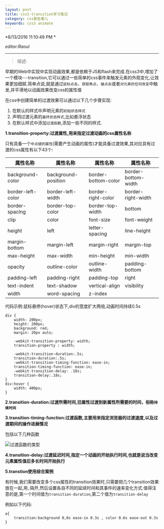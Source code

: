 ```yaml
---
layout: post
title: css3-transition学习笔记
category: css那些事儿
keywords: css3 animate
---
```



*8/13/2016 11:10:49 PM *

*editor:Raoul*


----------

>综述:

早期的Web中实现中实现动画效果,都是依赖于JS和flash来完成.在css3中,增加了一个模块---transition,它可以通过一些简单的css事件来触发元素的外观变化,让效果更加细腻.简单点说,就是通过`鼠标点击`、`获取焦点`、`被点击`或者`对元素的任何改变`中触发,并平滑地以动画效果改变css的属性值

在css中创建简单的过渡效果可以通过以下几个步骤实现:

1. 在默认的样式中声明元素的`初始状态样式`
2. 声明过渡元素的`最终状态样式`,比如悬浮状态
3. 在默认样式中添加`过渡函数`,添加一些不同的样式.

**1.transition-property:过渡属性,用来指定过渡动画的css属性名称**

只有具备一个`中点値的属性`(需要产生动画的属性)才能具备过渡效果,其对应具有过渡的css属性有以下43个:

属性名称           |属性名称            |属性名称           | 属性名称 
------------------|-------------------|-------------------|-------------------          
background-color  |background-position|border-bottom-color|border-bottom-width
border-left-color |border-left-width  |border-right-color |border-right-width
border-spaclng    |border-top-color   |border-top-width   |bottom
clip              |color              |font-size          |font-weight
height            |left               |letter-spacing     |line-height
margin-bottom     |margin-left        |margin-right       |margin-top
max-height        |max-width          |min-height         |min-width
opacity           |outline-color      |outline-width      |padding-bottom
padding-left      |padding-right      |padding-top        |right
text-indent       |text-shadow        |vertical-align     |visibility
width             |word-spacing       |z-index            |

代码示例:鼠标悬停(hover)状态下,div的宽度扩大两倍,动画时间持续0.5s

	div {
  		width: 200px;
  		height: 200px;
  		background: red;
  		margin: 20px auto;

  		-webkit-transition-property: width;
  		transition-property : width;

  		-webkit-transition-duration:.5s;
  		transition-duration:.5s;
  		-webkit-transition-timing-function: ease-in;
  		transition-timing-function: ease-in;
  		-webkit-transition-delay: .18s;
  		transition-delay:.18s;
	}
	div:hover {
  		width: 400px;
	}

**2.transition-duration:过渡所需时间,旧属性过渡到新属性所需要的时间，俗称`持续时间`**

**3.transition-timing-function:过渡函数,主要用来指定浏览器的过渡速度,以及过渡期间的操作进展情况**

包括以下几种函数

![过渡函数的类型](http://i.imgur.com/60YVobg.png)

**4.transition-delay:过渡延迟时间,指定一个动画的开始执行时间,也就是说当改变元素属性值后多长时间开始执行**

**5.transtion使用综合案例**

有时候,我们需要改变多个css属性的transition效果时,只需要把几个transition效果放在一起,用`,`隔开,然后设置各自不同的延续时间和其事件的速率变化方式.值得注意的是,第一个时间值为`transition-duration`,第二个值为`transition-delay`

例如以下代码:

	a{
		transition:background 0,8s ease-in 0.3s , color 0.6s ease-out 0.3s
	}

